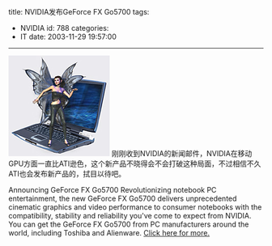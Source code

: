 title: NVIDIA发布GeForce FX Go5700
tags:
  - NVIDIA
id: 788
categories:
  - IT
date: 2003-11-29 19:57:00
---
![GeForce FX Go5700](/images/2003/11/29_12729.jpg)
刚刚收到NVIDIA的新闻邮件，NVIDIA在移动GPU方面一直比ATI逊色，这个新产品不晓得会不会打破这种局面，不过相信不久ATI也会发布新产品的，拭目以待吧。

Announcing GeForce FX Go5700
Revolutionizing notebook PC entertainment, the new GeForce FX Go5700 delivers unprecedented cinematic graphics and video performance to consumer notebooks with the compatibility, stability and reliability you've come to expect from NVIDIA. You can get the GeForce FX Go5700 from PC manufacturers around the world, including Toshiba and Alienware. [Click here for more.](http://altfarm.mediaplex.com/ad/ck/2765-11382-6752-7?ck=08)